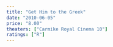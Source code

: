 ```yaml
---
title: "Get Him to the Greek"
date: "2010-06-05"
price: "8.00"
theaters: ["Carmike Royal Cinema 10"]
ratings: ["R"]
---
```

